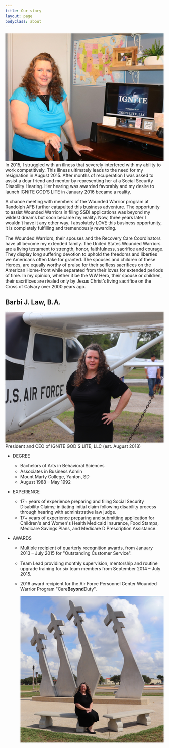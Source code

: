 ```yaml
---
title: Our story
layout: page
bodyClass: about
---
```


<img src="/img/barbi-office.jpg" alt="Image of Barbi J Law" class="photo">
In 2015, I struggled with an illness that severely interfered with my
ability to work competitively. This illness ultimately leads to the need
for my resignation in August 2015. After months of recuperation I was
asked to assist a dear friend and mentor by representing her at a Social
Security Disability Hearing. Her hearing was awarded favorably and my
desire to launch IGNiTE GOD’S LITE in January 2016 became a reality.

A chance meeting with members of the Wounded Warrior program at Randolph
AFB further catapulted this business adventure. The opportunity to assist
Wounded Warriors in filing SSDI applications was beyond my wildest dreams
but soon became my reality. Now, three years later I wouldn’t have it any
other way. I absolutely LOVE this business opportunity, it is completely
fulfilling and tremendously rewarding.

The Wounded Warriors, their spouses and the Recovery Care Coordinators
have all become my extended family. The United States Wounded Warriors are
a living testament to strength, honor, faithfulness, sacrifice and
courage. They display long suffering devotion to uphold the freedoms and
liberties we Americans often take for granted. The spouses and children of
these Heroes, are equally worthy of praise for their selfless sacrifices
on the American Home-front while separated from their loves for extended
periods of time. In my opinion, whether it be the WW Hero, their spouse or
children, their sacrifices are rivaled only by Jesus Christ’s living
sacrifice on the Cross of Calvary over 2000 years ago.

## Barbi J. Law, B.A.

<img src="/img/plane.jpg" alt="Image of Barbi standing in front of a plane" class="photo">
President and CEO of IGNiTE GOD'S LITE, LLC (est. August 2018)

- DEGREE
  - Bachelors of Arts in Behavioral Sciences
  - Associates in Business Admin
  - Mount Marty College, Yanton, SD
  - August 1988 – May 1992
- EXPERIENCE
  - <span class="yrsexp">17</span>+ years of experience preparing and filing Social Security
    Disability Claims; initiating initial claim following disability
    process through hearing with administrative law judge.
  - <span class="yrsexp">17</span>+ years of experience preparing and submitting application for
    Children's and Women's Health Medicaid Insurance, Food Stamps,
    Medicare Savings Plans, and Medicare D Prescription Assistance.
- AWARDS

  - Multiple recipient of quarterly recognition awards, from January
    2013 – July 2015 for "Outstanding Customer Service".
  - Team Lead providing monthly supervision, mentorship and routine
    upgrade training for six team members from September 2014 – July 2015.
  - 2016 award recipient for the Air Force Personnel Center Wounded
    Warrior Program "Care**Beyond**Duty".

    <img class="photo mx-auto" src="/img/statue.jpg" alt="Barbi in front of some statue of planes because MURICA!">

